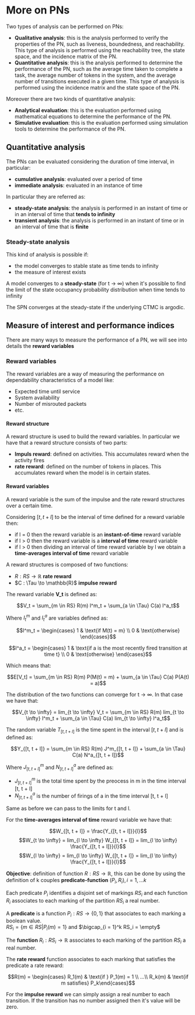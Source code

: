 # More on PNs

Two types of analysis can be performed on PNs:

- **Qualitative analysis**: this is the analysis performed to verify the properties of the PN, such as liveness, boundedness, and reachability. This type of analysis is performed using the reachability tree, the state space, and the incidence matrix of the PN.
- **Quantitative analysis**: this is the analysis performed to determine the performance of the PN, such as the average time taken to complete a task, the average number of tokens in the system, and the average number of transitions executed in a given time. This type of analysis is performed using the incidence matrix and the state space of the PN.

Moreover there are two kinds of quantitative analysis:

- **Analytical evaluation**: this is the evaluation performed using mathematical equations to determine the performance of the PN.
- **Simulative evaluation**: this is the evaluation performed using simulation tools to determine the performance of the PN.

## Quantitative analysis

The PNs can be evaluated considering the duration of time interval, in particular:

- **cumulative analysis**: evaluated over a period of time
- **immediate analysis**: evaluated in an instance of time

In particular they are referred as:

- **steady-state analysis**: the analysis is performed in an instant of time or in an interval of time that **tends to infinity**
- **transient analysis**: the analysis is performed in an instant of time or in an interval of time that is **finite**

### Steady-state analysis

This kind of analysis is possible if:

- the model converges to stable state as time tends to infinity
- the measure of interest exists

A model converges to a **steady-state** (for t $\to$ $\infty$) when it's possible to find the limit of the state occupancy probability distribution when time tends to infinity

The SPN converges at the steady-state if the underlying CTMC is argodic.

## Measure of interest and performance indices

There are many ways to measure the performance of a PN, we will see into details the **reward variables**

### Reward variables

The reward variables are a way of measuring the performance on dependability characteristics of a model like:

- Expected time until service
- System availability
- Number of misrouted packets
- etc.

#### Reward structure

A reward structure is used to build the reward variables. In particular we have that a reward structure consists of two parts:

- **Impuls reward**: defined on activities. This accumulates reward when the activity fires
- **rate reward**: defined on the number of tokens in places. This accumulates reward when the model is in certain states.

#### Reward variables

A reward variable is the sum of the impulse and the rate reward structures over a certain time.

Considering $[t, t + l]$ to be the interval of time defined for a reward variable then:

- if l = 0 then the reward variable is an **instant-of-time** reward variable
- if l > 0 then the reward variable is a **interval of time** reward variable
- if l > 0 then dividing an interval of time reward variable by l we obtain a **time-averages interval of time** reward variable

A reward structures is composed of two functions:

- $R : RS \to \mathbb{R}$ **rate reward**
- $C : \Tau \to \mathbb{R}$ **impulse reward**

The reward variable **V_t** is defined as:

$$V_t = \sum_{m \in RS} R(m) l^m_t + \sum_{a \in \Tau} C(a) l^a_t$$

Where $I^m_t$ and $I^a_t$ are variables defined as:

$$l^m_t = \begin{cases} 1 & \text{if M(t) = m} \\ 0 & \text{otherwise} \end{cases}$$

$$l^a_t = \begin{cases} 1 & \text{if a is the most recently fired transition at time t} \\ 0 & \text{otherwise} \end{cases}$$

Which means that:

$$E[V_t] = \sum_{m \in RS} R(m) P(M(t) = m) + \sum_{a \in \Tau} C(a) P(A(t) = a)$$

The distribution of the two functions can converge for t $\to$ $\infty$. In that case we have that:

$$V_{t \to \infty} = lim_{t \to \infty} V_t = \sum_{m \in RS} R(m) lim_{t \to \infty} l^m_t + \sum_{a \in \Tau} C(a) lim_{t \to \infty} l^a_t$$

The random variable $T_{[t, t + l]}$ is the time spent in the interval $[t, t + l]$ and is defined as:

$$Y_{[t, t + l]} = \sum_{m \in RS} R(m) J^m_{[t, t + l]} + \sum_{a \in \Tau} C(a) N^a_{[t, t + l]}$$

Where $J^m_{[t, t + l]}$ and $N^a_{[t, t + l]}$ are defined as:

- $J^m_{[t, t + l]}$ is the total time spent by the preocess in m in the time interval [t, t + l]
- $N^a_{[t, t + l]}$ is the number of firings of a in the time interval [t, t + l]

Same as before we can pass to the limits for t and l.

For the **time-averages interval of time** reward variable we have that:

$$W_{[t, t + l]} = \frac{Y_{[t, t + l]}}{l}$$
$$W_{t \to \infty} = lim_{l \to \infty} W_{[t, t + l]} = lim_{l \to \infty} \frac{Y_{[t, t + l]}}{l}$$
$$W_{l \to \infty} = lim_{l \to \infty} W_{[t, t + l]} = lim_{l \to \infty} \frac{Y_{[t, t + l]}}{l}$$

**Objective**: definition of function $R: RS \to \mathbb{R}$, this can be done by using the definition of k couples **predicate-function** $(P_i, R_i), i = 1, \dots k$

Each predicate $P_i$ identifies a disjoint set of markings $RS_i$ and each function $R_i$ associates to each marking of the partition $RS_i$ a real number.

A **predicate** is a function $P_i: RS \to \{0, 1\}$ that associates to each marking a boolean value.  
$RS_i = \{m \in RS | P_i(m) = 1\}$ and $\bigcap_{i = 1}^k RS_i = \empty$

The **function** $R_i: RS_i \to \mathbb{R}$ associates to each marking of the partition $RS_i$ a real number.

The **rate reward** function associates to each marking that satisfies the predicate a rate reward:

$$R(m) = \begin{cases} R_1(m) & \text{if } P_1(m) = 1 \\ ...\\ R_k(m) & \text{if m satisfies} P_k\end{cases}$$

For the **impulse reward** we can simply assign a real number to each transition. If the transition has no number assigned then it's value will be zero.
